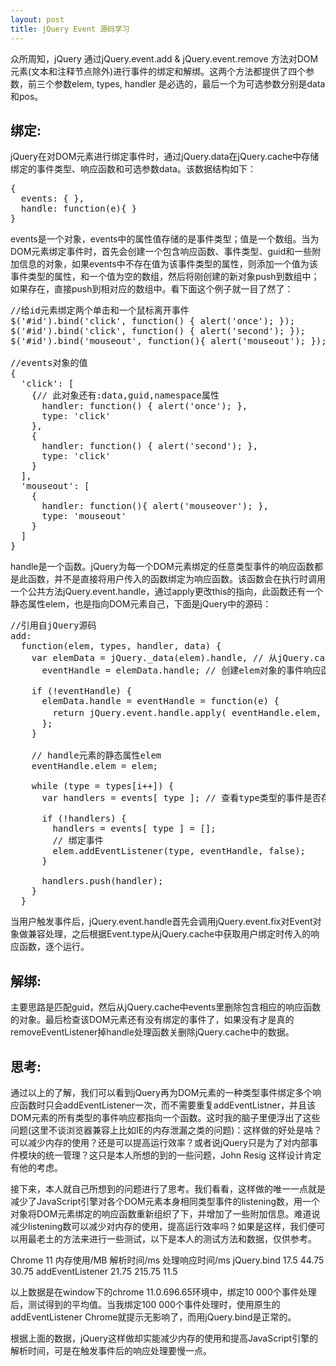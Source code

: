 ```yaml
---
layout: post
title: jQuery Event 源码学习
---
```


众所周知，jQuery 通过jQuery.event.add & jQuery.event.remove 方法对DOM元素(文本和注释节点除外)进行事件的绑定和解绑。这两个方法都提供了四个参数，前三个参数elem, types, handler 是必选的，最后一个为可选参数分别是data和pos。

<h2>绑定:</h2>
jQuery在对DOM元素进行绑定事件时，通过jQuery.data在jQuery.cache中存储绑定的事件类型、响应函数和可选参数data。该数据结构如下：

<pre>
{ 
  events: { }, 
  handle: function(e){ } 
}
</pre>
  
events是一个对象，events中的属性值存储的是事件类型；值是一个数组。当为DOM元素绑定事件时，首先会创建一个包含响应函数、事件类型、guid和一些附加信息的对象，如果events中不存在值为该事件类型的属性，则添加一个值为该事件类型的属性，和一个值为空的数组，然后将刚创建的新对象push到数组中；如果存在，直接push到相对应的数组中。看下面这个例子就一目了然了：

<pre>
//给id元素绑定两个单击和一个鼠标离开事件 
$('#id').bind('click', function() { alert('once'); }); 
$('#id').bind('click', function() { alert('second'); }); 
$('#id').bind('mouseout', function(){ alert('mouseout'); });

//events对象的值 
{ 
  'click': [ 
    {// 此对象还有:data,guid,namespace属性 
      handler: function() { alert('once'); }, 
      type: 'click' 
    }, 
    { 
      handler: function() { alert('second'); }, 
      type: 'click' 
    } 
  ], 
  'mouseout': [ 
    { 
      handler: function(){ alert('mouseover'); }, 
      type: 'mouseout' 
    } 
  ] 
}
</pre>

handle是一个函数。jQuery为每一个DOM元素绑定的任意类型事件的响应函数都是此函数，并不是直接将用户传入的函数绑定为响应函数。该函数会在执行时调用一个公共方法jQuery.event.handle，通过apply更改this的指向，此函数还有一个静态属性elem，也是指向DOM元素自己，下面是jQuery中的源码：

<pre>
//引用自jQuery源码 
add: 
  function(elem, types, handler, data) { 
    var elemData = jQuery._data(elem).handle, // 从jQuery.cache中提取的数据 
      eventHandle = elemData.handle; // 创建elem对象的事件响应函数 
    
    if (!eventHandle) { 
      elemData.handle = eventHandle = function(e) { 
        return jQuery.event.handle.apply( eventHandle.elem, arguments ); // 改变对象的this指向 
      }; 
    } 
    
    // handle元素的静态属性elem     
    eventHandle.elem = elem; 
    
    while (type = types[i++]) { 
      var handlers = events[ type ]; // 查看type类型的事件是否存在 
      
      if (!handlers) { 
        handlers = events[ type ] = []; 
        // 绑定事件 
        elem.addEventListener(type, eventHandle, false); 
      } 
      
      handlers.push(handler); 
    } 
  }
</pre>

当用户触发事件后，jQuery.event.handle首先会调用jQuery.event.fix对Event对象做兼容处理，之后根据Event.type从jQuery.cache中获取用户绑定时传入的响应函数，逐个运行。

<h2>解绑:</h2>
主要思路是匹配guid，然后从jQuery.cache中events里删除包含相应的响应函数的对象。最后检查该DOM元素还有没有绑定的事件了，如果没有才是真的removeEventListener掉handle处理函数关删除jQuery.cache中的数据。

<h2>思考:</h2>
通过以上的了解，我们可以看到jQuery再为DOM元素的一种类型事件绑定多个响应函数时只会addEventListener一次，而不需要重复addEventListner，并且该DOM元素的所有类型的事件响应都指向一个函数。这时我的脑子里便浮出了这些问题(这里不谈浏览器兼容上比如IE的内存泄漏之类的问题)：这样做的好处是啥？可以减少内存的使用？还是可以提高运行效率？或者说jQuery只是为了对内部事件模块的统一管理？这只是本人所想的到的一些问题，John Resig 这样设计肯定有他的考虑。

接下来，本人就自己所想到的问题进行了思考。我们看看，这样做的唯一一点就是减少了JavaScript引擎对各个DOM元素本身相同类型事件的listening数，用一个对象将DOM元素绑定的响应函数重新组织了下，并增加了一些附加信息。难道说减少listening数可以减少对内存的使用，提高运行效率吗？如果是这样，我们便可以用最老土的方法来进行一些测试，以下是本人的测试方法和数据，仅供参考。

Chrome 11	内存使用/MB	解析时间/ms	处理响应时间/ms
jQuery.bind	17.5	44.75	30.75
addEventListener	21.75	215.75	11.5

以上数据是在window下的chrome 11.0.696.65环境中，绑定10 000个事件处理后，测试得到的平均值。当我绑定100 000个事件处理时，使用原生的addEventListener Chrome就提示无影响了，而用jQuery.bind是正常的。

根据上面的数据，jQuery这样做却实能减少内存的使用和提高JavaScript引擎的解析时间，可是在触发事件后的响应处理要慢一点。
